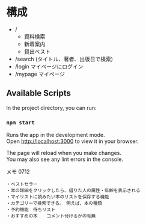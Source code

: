 # 構成

-  /
   - 資料検索
   - 新着案内
   - 貸出ベスト
-  /search
   (タイトル、著者、出版日で検索)
-  /login マイページにログイン
-  /mypage マイページ


## Available Scripts

In the project directory, you can run:

### `npm start`

Runs the app in the development mode.\
Open [http://localhost:3000](http://localhost:3000) to view it in your browser.

The page will reload when you make changes.\
You may also see any lint errors in the console.

メモ 0712

```
・ベストセラー
・本の詳細をクリックしたら、借りた人の属性・年齢を表示される
・マイリストに読みたい本のリストを保存する機能
・カテゴリーで検索できる。　例えば、本の種類
・予約機能　待ちリスト
・おすすめの本　　コメント付けるかの有無
```